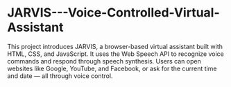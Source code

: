 # JARVIS---Voice-Controlled-Virtual-Assistant

This project introduces JARVIS, a browser-based virtual assistant built with HTML, CSS, and JavaScript. 
It uses the Web Speech API to recognize voice commands and respond through speech synthesis. 
Users can open websites like Google, YouTube, and Facebook, or ask for the current time and date — all through voice control.
